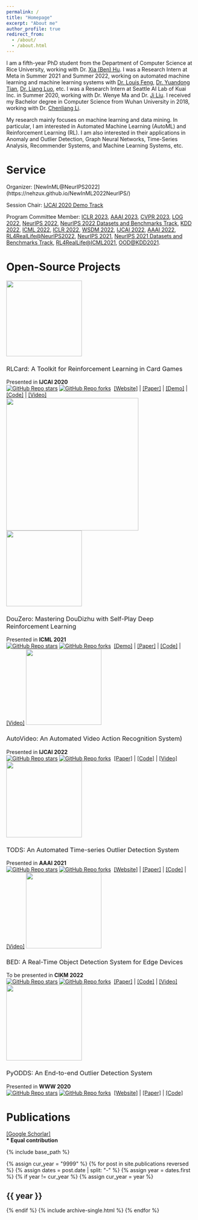 ```yaml
---
permalink: /
title: "Homepage"
excerpt: "About me"
author_profile: true
redirect_from: 
  - /about/
  - /about.html
---
```


I am a fifth-year PhD student from the Department of Computer Science at Rice University, working with Dr. [Xia (Ben) Hu](https://cs.rice.edu/~xh37/). I was a Research Intern at Meta in Summer 2021 and Summer 2022, working on automated machine learning and machine learning systems with [Dr. Louis Feng](https://scholar.google.com/citations?user=IcwWyQEAAAAJ&hl=en), [Dr. Yuandong Tian](https://yuandong-tian.com/), [Dr. Liang Luo](https://scholar.google.com/citations?user=RbhS2h4AAAAJ&hl=en), etc. I was a Research Intern at Seattle AI Lab of Kuai Inc. in Summer 2020, working with Dr. Wenye Ma and Dr. [Ji Liu](http://jiliu-ml.org/). I received my Bachelor degree in Computer Science from Wuhan University in 2018, working with Dr. [Chenliang Li](http://www.lichenliang.net/). 

My research mainly focuses on machine learning and data mining. In particular, I am interested in Automated Machine Learning (AutoML) and Reinforcement Learning (RL). I am also interested in their applications in Anomaly and Outlier Detection, Graph Neural Networks, Time-Series Analysis, Recommender Systems, and Machine Learning Systems, etc.

<h1> Service </h1>
Organizer: [NewInML@NeurIPS2022](https://nehzux.github.io/NewInML2022NeurIPS/)

Session Chair: [IJCAI 2020 Demo Track](https://static.ijcai.org/ijcai-pricai-2020-schedule/technical_sessions/#demos-56)

Program Committee Member: [ICLR 2023](https://iclr.cc/Conferences/2023), [AAAI 2023](https://aaai.org/Conferences/AAAI-23/), [CVPR 2023](https://cvpr2023.thecvf.com/), [LOG 2022](https://logconference.org/), [NeurIPS 2022](https://nips.cc/Conferences/2022), [NeurIPS 2022 Datasets and Benchmarks Track](https://nips.cc/Conferences/2022/CallForDatasetsBenchmarks), [KDD 2022](https://kdd.org/kdd2022/), [ICML 2022](https://icml.cc/Conferences/2022), [ICLR 2022](https://iclr.cc/Conferences/2022), [WSDM 2022](https://www.wsdm-conference.org/2022/), [IJCAI 2022](https://ijcai-22.org/), [AAAI 2022](https://aaai.org/Conferences/AAAI-22/), [RL4RealLife@NeurIPS2022](https://sites.google.com/view/RL4RealLife), [NeurIPS 2021](https://nips.cc/Conferences/2021), [NeurIPS 2021 Datasets and Benchmarks Track](https://nips.cc/Conferences/2021/CallForDatasetsBenchmarks), [RL4RealLife@ICML2021](https://sites.google.com/view/RL4RealLife), [OOD@KDD2021](https://oddworkshop.github.io/).

<h1> Open-Source Projects </h1>
<img src="https://daochenzha.github.io/files/rlcard/logo.jpg" width="200">
<h3 class="archive__item-title" itemprop="headline" style="font-weight:normal;"> RLCard: A Toolkit for Reinforcement Learning in Card Games</h3>
Presented in <b> IJCAI 2020 </b>
<br>
<a href="https://github.com/datamllab/rlcard" class="svelte-bg3ukj"><img class="badge svelte-bg3ukj" alt="GitHub Repo stars" src="https://img.shields.io/github/stars/datamllab/rlcard"></a>
<a href="https://github.com/datamllab/rlcard" class="svelte-bg3ukj"><img class="badge svelte-bg3ukj" alt="GitHub Repo forks" src="https://img.shields.io/github/forks/datamllab/rlcard"></a>&nbsp;
<a href="http://rlcard.org/">[Website]</a>
|
<a href="https://daochenzha.github.io/files/rlcard-a-platform.pdf">[Paper]</a>
|
<a href="https://douzero.org/">[Demo]</a>
|
<a href="https://github.com/datamllab/rlcard">[Code]</a>
|
<a href="https://youtu.be/krK2jmSdKZc">[Video]</a>
<br>
<img src="https://daochenzha.github.io/files/douzero-gif.gif" width="350">

<img src="https://daochenzha.github.io/files/douzero_logo.jpg" width="200">
<h3 class="archive__item-title" itemprop="headline" style="font-weight:normal;"> DouZero: Mastering DouDizhu with Self-Play Deep Reinforcement Learning </h3>
Presented in <b>ICML 2021</b>
<br>
<a href="https://github.com/kwai/DouZero" class="svelte-bg3ukj"><img class="badge svelte-bg3ukj" alt="GitHub Repo stars" src="https://img.shields.io/github/stars/kwai/DouZero"></a>
<a href="https://github.com/kwai/DouZero" class="svelte-bg3ukj"><img class="badge svelte-bg3ukj" alt="GitHub Repo forks" src="https://img.shields.io/github/forks/kwai/DouZero"></a>&nbsp;
<a href="https://douzero.org/">[Demo]</a>
|
<a href="https://arxiv.org/abs/2106.06135">[Paper]</a>
|
<a href="https://github.com/kwai/DouZero">[Code]</a>
|
<a href="https://youtu.be/inHIi8sej7Y">[Video]</a>

<img src="https://raw.githubusercontent.com/datamllab/autovideo/main/docs/autovideo_logo.png" width="200">
<h3 class="archive__item-title" itemprop="headline" style="font-weight:normal;"> AutoVideo: An Automated Video Action Recognition System) </h3>
Presented in <b>IJCAI 2022</b>
<br>
<a href="https://github.com/datamllab/autovideo" class="svelte-bg3ukj"><img class="badge svelte-bg3ukj" alt="GitHub Repo stars" src="https://img.shields.io/github/stars/datamllab/autovideo"></a>
<a href="https://github.com/datamllab/autovideo" class="svelte-bg3ukj"><img class="badge svelte-bg3ukj" alt="GitHub Repo forks" src="https://img.shields.io/github/forks/datamllab/autovideo"></a>&nbsp;
<a href="https://www.ijcai.org/proceedings/2022/862">[Paper]</a>
|
<a href="https://github.com/datamllab/autovideo">[Code]</a>
|
<a href="https://youtu.be/BEInjBjeIuo">[Video]</a>

<img src="https://raw.githubusercontent.com/datamllab/tods/master/docs/img/tods_logo.png" width="200">
<h3 class="archive__item-title" itemprop="headline" style="font-weight:normal;"> TODS: An Automated Time-series Outlier Detection System</h3>
Presented in <b>AAAI 2021</b>
<br>
<a href="https://github.com/datamllab/tods" class="svelte-bg3ukj"><img class="badge svelte-bg3ukj" alt="GitHub Repo stars" src="https://img.shields.io/github/stars/datamllab/tods"></a>
<a href="https://github.com/datamllab/tods" class="svelte-bg3ukj"><img class="badge svelte-bg3ukj" alt="GitHub Repo forks" src="https://img.shields.io/github/forks/datamllab/tods"></a>&nbsp;
<a href="https://tods-doc.github.io/">[Website]</a>
|
<a href="https://arxiv.org/pdf/2009.09822.pdf">[Paper]</a>
|
<a href="https://github.com/datamllab/tods">[Code]</a>
|
<a href="https://youtu.be/H0bBXuDUe7s">[Video]</a>

<img src="https://raw.githubusercontent.com/datamllab/BED_main/main/figure/BED_logo.png" width="200">
<h3 class="archive__item-title" itemprop="headline" style="font-weight:normal;"> BED: A Real-Time Object Detection System for Edge Devices </h3>
To be presented in <b> CIKM 2022 </b>
<br>
<a href="https://github.com/datamllab/BED_main" class="svelte-bg3ukj"><img class="badge svelte-bg3ukj" alt="GitHub Repo stars" src="https://img.shields.io/github/stars/datamllab/BED_main"></a>
<a href="https://github.com/datamllab/BED_main" class="svelte-bg3ukj"><img class="badge svelte-bg3ukj" alt="GitHub Repo forks" src="https://img.shields.io/github/forks/datamllab/BED_main"></a>&nbsp;
<a href="https://arxiv.org/abs/2202.07503">[Paper]</a>
|
<a href="https://github.com/datamllab/BED_main">[Code]</a>
|
<a href="https://youtu.be/0tY31_cECCA">[Video]</a>

<img src="https://daochenzha.github.io/files/pyodds_logo.jpg" width="200">
<h3 class="archive__item-title" itemprop="headline" style="font-weight:normal;"> PyODDS: An End-to-end Outlier Detection System</h3>
Presented in <b> WWW 2020 </b>
<br>
<a href="https://github.com/datamllab/pyodds" class="svelte-bg3ukj"><img class="badge svelte-bg3ukj" alt="GitHub Repo stars" src="https://img.shields.io/github/stars/datamllab/pyodds"></a>
<a href="https://github.com/datamllab/pyodds" class="svelte-bg3ukj"><img class="badge svelte-bg3ukj" alt="GitHub Repo forks" src="https://img.shields.io/github/forks/datamllab/pyodds"></a>&nbsp;
<a href="http://pyodds.com/">[Website]</a>
|
<a href="http://dczha.com/files/pyodds-an-end.pdf">[Paper]</a>
|
<a href="https://github.com/datamllab/pyodds">[Code]</a>


<h1> Publications </h1>

<a href="https://scholar.google.com/citations?user=jK0NgMcAAAAJ&hl=en&oi=ao"> [Google Schorlar] </a>
<br>
<b> * Equal contribution </b>

{% include base_path %}

{% assign cur_year = "9999" %}
{% for post in site.publications reversed %}
  {% assign dates = post.date | split: "-" %}
  {% assign year = dates.first %}
  {% if year != cur_year %}
    {% assign cur_year = year %}
<h2> {{ year }} </h2>
  {% endif %}
  {% include archive-single.html %}
{% endfor %}

